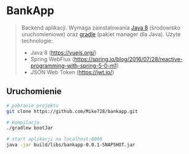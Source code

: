 # BankApp

> Backend aplikacji. Wymaga zainstalowania [Java 8](https://www.java.com/pl/download/) (środowisko uruchomieniowe) oraz [gradle](https://gradle.org/install/) (pakiet manager dla Java).
Użyte technologie:
> - Java 8 (https://vuejs.org/)
> - Spring WebFlux (https://spring.io/blog/2016/07/28/reactive-programming-with-spring-5-0-m1)
> - JSON Web Token (https://jwt.io/)

## Uruchomienie

``` bash
# pobranie projektu
git clone https://github.com/Mike728/bankapp.git

# kompilacja
./gradlew bootJar

# start aplikacji na localhost:8090
java -jar build/libs/bankapp-0.0.1-SNAPSHOT.jar
```
